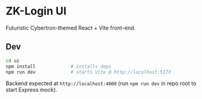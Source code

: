 # ZK-Login UI

Futuristic Cybertron-themed React + Vite front-end.

## Dev

```bash
cd ui
npm install             # installs deps
npm run dev             # starts Vite @ http://localhost:5173
```

Backend expected at `http://localhost:4000` (run `npm run dev` in repo root to start Express mock).
